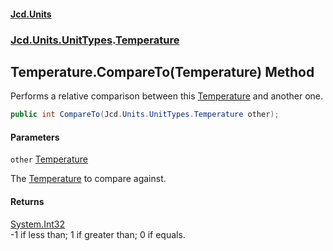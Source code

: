 #### [Jcd.Units](index.md 'index')
### [Jcd.Units.UnitTypes](Jcd.Units.UnitTypes.md 'Jcd.Units.UnitTypes').[Temperature](Jcd.Units.UnitTypes.Temperature.md 'Jcd.Units.UnitTypes.Temperature')

## Temperature.CompareTo(Temperature) Method

Performs a relative comparison between this [Temperature](Jcd.Units.UnitTypes.Temperature.md 'Jcd.Units.UnitTypes.Temperature') and another one.

```csharp
public int CompareTo(Jcd.Units.UnitTypes.Temperature other);
```
#### Parameters

<a name='Jcd.Units.UnitTypes.Temperature.CompareTo(Jcd.Units.UnitTypes.Temperature).other'></a>

`other` [Temperature](Jcd.Units.UnitTypes.Temperature.md 'Jcd.Units.UnitTypes.Temperature')

The [Temperature](Jcd.Units.UnitTypes.Temperature.md 'Jcd.Units.UnitTypes.Temperature') to compare against.

#### Returns
[System.Int32](https://docs.microsoft.com/en-us/dotnet/api/System.Int32 'System.Int32')  
-1 if less than; 1 if greater than; 0 if equals.